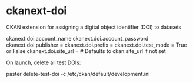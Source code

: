 ckanext-doi
===========

CKAN extension for assigning a digital object identifier (DOI) to datasets

ckanext.doi.account_name 
ckanext.doi.account_password
ckanext.doi.publisher = 
ckanext.doi.prefix = 
ckanext.doi.test_mode = True or False
ckanext.doi.site_url =  # Defaults to ckan.site_url if not set 

On launch, delete all test DOIs:

paster delete-test-doi -c /etc/ckan/default/development.ini


